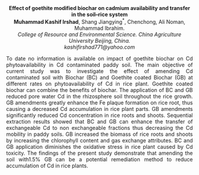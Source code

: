 <center><strong>Effect of goethite modified biochar on cadmium availability and
transfer in the soil–rice system</strong>

<center><strong>Muhammad Kashif Irshad</strong>, Shang Jiangying<sup>*</sup>, Chenchong, Ali Noman, Muhammad
Ibrahim.

<center><i>College of Resource and Environmental Science. China Agriculture University
    Beijing, China.</i>

<center><i>kashifirshad771@yahoo.com</i>

<p style=text-align:justify>To date no information is available on impact of goethite biochar on Cd
phytoavailability in Cd contaminated paddy soil. The main objective of current
study was to investigate the effect of amending Cd
contaminated soil with Biochar (BC) and Goethite coated Biochar (GB) at different rates on
phytoavailability of Cd in rice plant. Goethite coated biochar can combine the
benefits of biochar. The application of BC and GB reduced pore water Cd in the
rhizosphere soil throughout the rice growth. GB amendments greatly enhance the
Fe plaque formation on rice root, thus causing a decreased Cd accumulation in
rice plant parts. GB amendments significantly reduced Cd concentration in rice
roots and shoots. Sequential extraction results showed that BC and GB can
enhance the transfer of exchangeable Cd to non exchangeable fractions thus
decreasing the Cd mobility in paddy soils. GB increased the biomass of rice
roots and shoots by increasing the chlorophyll content and gas exchange
attributes. BC and GB application diminishes the oxidative stress in rice plant
caused by Cd toxicity. The findings of the present study demonstrate that
amending the soil with1.5% GB can be a potential remediation method to reduce
accumulation of Cd in rice plants.

